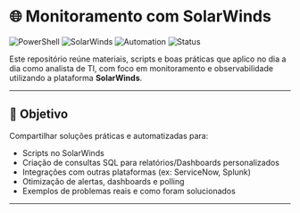 # 🌐 Monitoramento com SolarWinds

![PowerShell](https://img.shields.io/badge/PowerShell-5391FE?logo=powershell&logoColor=white)
![SolarWinds](https://img.shields.io/badge/SolarWinds-Monitoring-orange)
![Automation](https://img.shields.io/badge/Automation-Scripts-blue)
![Status](https://img.shields.io/badge/Status-Em%20Desenvolvimento-yellow)


Este repositório reúne materiais, scripts e boas práticas que aplico no dia a dia como analista de TI, com foco em monitoramento e observabilidade utilizando a plataforma **SolarWinds**.

---

## 🎯 Objetivo

Compartilhar soluções práticas e automatizadas para:
- Scripts no SolarWinds
- Criação de consultas SQL para relatórios/Dashboards personalizados
- Integrações com outras plataformas (ex: ServiceNow, Splunk)
- Otimização de alertas, dashboards e polling
- Exemplos de problemas reais e como foram solucionados

---

